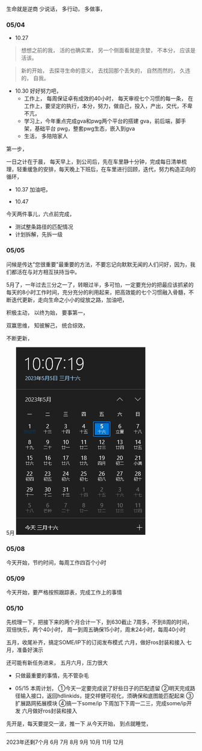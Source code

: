 生命就是逆商
少说话，
多行动，
多做事，

### 05/04
- 10.27
> 想想之前的我，
活的也确实累，
另一个侧面看就是贪婪，
不本分，
应该是活该。

> 新的开始，
去探寻生命的意义，
去找回那个丢失的，
自然而然的，
久违的，
自我。

- 10.30
好好努力吧，
  - 工作上，
    每周保证卓有成效的40小时，
    每天审视七个习惯的每一条，
    在工作上，要坚定的执行，本分，努力，做自己，投入，产出，交代，不卑不亢，
  - 学习上，今年重点完成gva和pwg两个平台的搭建
    gva，前后端，脚手架，基础平台
    pwg，整套pwg生态，嵌入到gva
  - 生活，
    多陪陪家人

第一步，

一日之计在于晨，
每天早上，到公司后，先在车里静十分钟，完成每日清单梳理，轻重缓急的安排，每天晚上下班后，在车里进行回顾，迭代，努力构造正向的循环，

- 10.37
加油吧，

- 10.47

今天两件事儿，六点前完成，
- 测试整条路径的匹配情况
- 计划拆解，先拆一级

### 05/05

问候是传达"您很重要"最重要的方法，不要忘记向默默无闻的人们问好，因为，我们都活在与对方相互扶持当中。

5月了，一年过去三分之一了，转眼过半，多可怕，一定要充分的把最应该抓紧的每天的8小时工作时间，充分充分的利用起来，把高效能的七个习惯融入骨髓，不断迭代更新，走向生命之小小的绽放之路，加油吧，

积极主动，
以终为始，
要事第一，

双赢思维，
知彼解己，
统合综效，

不断更新，

5月
![20230505101048](https://raw.githubusercontent.com/exlimit/mdnotes/main/imgs/20230505101048.png?token=AAPTHFOSBE6TIXC4LIPIBC3EKRS6U)

### 05/08

今天开始，节约时间，每周工作四百个小时

### 05/09
今天开始，要严格按照跟踪表，完成工作上的事情

### 05/10
先梳理一下，把接下来的两个月合计一下，到630截止
7周多，不到8周的时间，双倍快乐，两个40小时，
周一到周五确保15小时，周末24小时，每周40小时

五月，收尾补齐，搞定SOME/IP下的订阅发布模式
六月，做好ros封装和接入
七月，准备好演示

还可能有新任务进来，
五月六月，压力很大

- 只做最重要的事情，先不管杂毛

- 05/15
本周计划，
①今天一定要完成说了好些日子的匹配遗留
②明天完成路径输入接口，返回hdlinkids，提交祥健可视化，须确保和底图能匹配起来
③扩展路网拓展模块
④搞一下some/ip
下周加下下周一二三，完成some/ip开发
六月做好ros封装和接入





先开是，每天要提交一波，推一下
从今天开始，
到点就睡觉，

---
2023年还剩7个月
6月
7月
8月
9月
10月
11月
12月